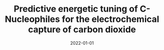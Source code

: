 ---
title: "Predictive energetic tuning of C-Nucleophiles for the electrochemical capture of carbon dioxide"
collection: publications
category: manuscripts
permalink: /publication/2022-01-01-predictive-energetic-tuning-c-nucleophiles
excerpt: 'This work employs computational methods to predictively tune the energetics of C-nucleophiles, optimizing them for the electrochemical capture of CO2.'
date: 2022-01-01
venue: 'iScience'
paperurl: 'https://doi.org/10.1016/j.isci.2022.103997'
citation: 'Petersen, H. A., Alherz, A. W., Stinson, T. A., Huntzinger, C. G., Musgrave, C. B., et al. (2022). &quot;Predictive energetic tuning of C-Nucleophiles for the electrochemical capture of carbon dioxide.&quot; <i>iScience</i>.'
---